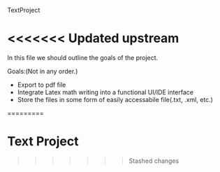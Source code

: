 TextProject

<<<<<<< Updated upstream
=========

In this file we should outline the goals of the project.

Goals:(Not in any order.)

- Export to pdf file
- Integrate Latex math writing into a functional UI/IDE interface
- Store the files in some form of easily accessabile file(.txt, .xml, etc.)

=========

Text Project
=======
>>>>>>> Stashed changes
